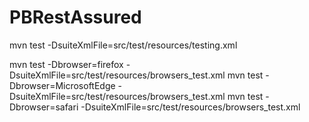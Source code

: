 # PBRestAssured

mvn test -DsuiteXmlFile=src/test/resources/testing.xml

mvn test -Dbrowser=firefox -DsuiteXmlFile=src/test/resources/browsers_test.xml
mvn test -Dbrowser=MicrosoftEdge -DsuiteXmlFile=src/test/resources/browsers_test.xml
mvn test -Dbrowser=safari -DsuiteXmlFile=src/test/resources/browsers_test.xml